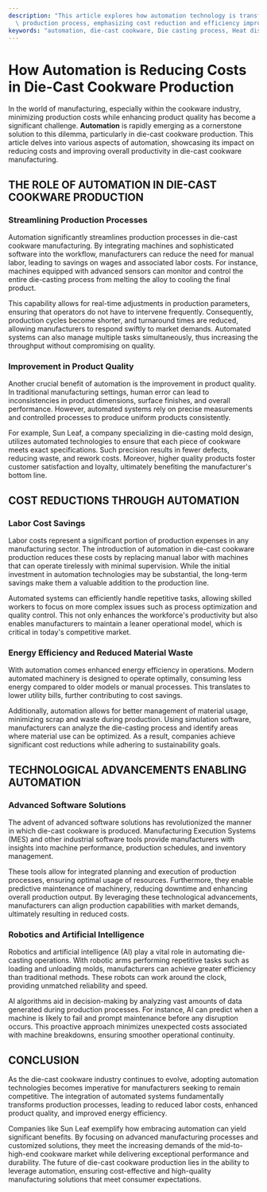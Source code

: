 ```yaml
---
description: "This article explores how automation technology is transforming the die-cast cookware\
  \ production process, emphasizing cost reduction and efficiency improvements."
keywords: "automation, die-cast cookware, Die casting process, Heat dissipation efficiency"
---
```

# How Automation is Reducing Costs in Die-Cast Cookware Production

In the world of manufacturing, especially within the cookware industry, minimizing production costs while enhancing product quality has become a significant challenge. **Automation** is rapidly emerging as a cornerstone solution to this dilemma, particularly in die-cast cookware production. This article delves into various aspects of automation, showcasing its impact on reducing costs and improving overall productivity in die-cast cookware manufacturing.

## THE ROLE OF AUTOMATION IN DIE-CAST COOKWARE PRODUCTION

### Streamlining Production Processes

Automation significantly streamlines production processes in die-cast cookware manufacturing. By integrating machines and sophisticated software into the workflow, manufacturers can reduce the need for manual labor, leading to savings on wages and associated labor costs. For instance, machines equipped with advanced sensors can monitor and control the entire die-casting process from melting the alloy to cooling the final product. 

This capability allows for real-time adjustments in production parameters, ensuring that operators do not have to intervene frequently. Consequently, production cycles become shorter, and turnaround times are reduced, allowing manufacturers to respond swiftly to market demands. Automated systems can also manage multiple tasks simultaneously, thus increasing the throughput without compromising on quality.

### Improvement in Product Quality

Another crucial benefit of automation is the improvement in product quality. In traditional manufacturing settings, human error can lead to inconsistencies in product dimensions, surface finishes, and overall performance. However, automated systems rely on precise measurements and controlled processes to produce uniform products consistently.

For example, Sun Leaf, a company specializing in die-casting mold design, utilizes automated technologies to ensure that each piece of cookware meets exact specifications. Such precision results in fewer defects, reducing waste, and rework costs. Moreover, higher quality products foster customer satisfaction and loyalty, ultimately benefiting the manufacturer's bottom line.

## COST REDUCTIONS THROUGH AUTOMATION

### Labor Cost Savings

Labor costs represent a significant portion of production expenses in any manufacturing sector. The introduction of automation in die-cast cookware production reduces these costs by replacing manual labor with machines that can operate tirelessly with minimal supervision. While the initial investment in automation technologies may be substantial, the long-term savings make them a valuable addition to the production line.

Automated systems can efficiently handle repetitive tasks, allowing skilled workers to focus on more complex issues such as process optimization and quality control. This not only enhances the workforce's productivity but also enables manufacturers to maintain a leaner operational model, which is critical in today's competitive market.

### Energy Efficiency and Reduced Material Waste

With automation comes enhanced energy efficiency in operations. Modern automated machinery is designed to operate optimally, consuming less energy compared to older models or manual processes. This translates to lower utility bills, further contributing to cost savings.

Additionally, automation allows for better management of material usage, minimizing scrap and waste during production. Using simulation software, manufacturers can analyze the die-casting process and identify areas where material use can be optimized. As a result, companies achieve significant cost reductions while adhering to sustainability goals.

## TECHNOLOGICAL ADVANCEMENTS ENABLING AUTOMATION

### Advanced Software Solutions

The advent of advanced software solutions has revolutionized the manner in which die-cast cookware is produced. Manufacturing Execution Systems (MES) and other industrial software tools provide manufacturers with insights into machine performance, production schedules, and inventory management.

These tools allow for integrated planning and execution of production processes, ensuring optimal usage of resources. Furthermore, they enable predictive maintenance of machinery, reducing downtime and enhancing overall production output. By leveraging these technological advancements, manufacturers can align production capabilities with market demands, ultimately resulting in reduced costs.

### Robotics and Artificial Intelligence

Robotics and artificial intelligence (AI) play a vital role in automating die-casting operations. With robotic arms performing repetitive tasks such as loading and unloading molds, manufacturers can achieve greater efficiency than traditional methods. These robots can work around the clock, providing unmatched reliability and speed.

AI algorithms aid in decision-making by analyzing vast amounts of data generated during production processes. For instance, AI can predict when a machine is likely to fail and prompt maintenance before any disruption occurs. This proactive approach minimizes unexpected costs associated with machine breakdowns, ensuring smoother operational continuity.

## CONCLUSION

As the die-cast cookware industry continues to evolve, adopting automation technologies becomes imperative for manufacturers seeking to remain competitive. The integration of automated systems fundamentally transforms production processes, leading to reduced labor costs, enhanced product quality, and improved energy efficiency.

Companies like Sun Leaf exemplify how embracing automation can yield significant benefits. By focusing on advanced manufacturing processes and customized solutions, they meet the increasing demands of the mid-to-high-end cookware market while delivering exceptional performance and durability. The future of die-cast cookware production lies in the ability to leverage automation, ensuring cost-effective and high-quality manufacturing solutions that meet consumer expectations.
